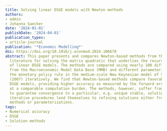 ```yaml
---
title: Solving linear DSGE models with Newton methods
authors:
- admin
- Johanna Saecker
date: '2024-01-01'
publishDate: '2024-04-01'
publication_types:
- article-journal
publication: '*Economic Modelling*'
doi: https://doi.org/10.1016/j.econmod.2024.106670
abstract: This paper presents and compares Newton-based methods from the applied mathematics
  literature for solving the matrix quadratic that underlies the recursive solution
  of linear DSGE models. The methods are compared using nearly 100 different models
  from the Macroeconomic Model Data Base (MMB) and different parameterizations of
  the monetary policy rule in the medium-scale New Keynesian model of Smets and Wouters
  (2007) iteratively. We find that Newton-based methods compare favorably in solving
  DSGE models, providing higher accuracy as measured by the forward error of the solution
  at a comparable computation burden. The methods, however, suffer from their inability
  to guarantee convergence to a particular, e.g. unique stable, solution, but their
  iterative procedures lend themselves to refining solutions either from different
  methods or parameterizations.
tags:
- Numerical accuracy
- DSGE
- Solution methods
---
```

